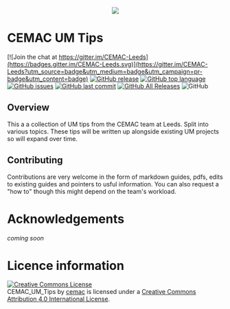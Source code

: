 <div align="center">
<a href="https://www.cemac.leeds.ac.uk/">
  <img src="https://github.com/cemac/CEMAC_UM_Tips/blob/master/Images/cemac.png"></a>
  <br>
</div>

# CEMAC UM Tips #

[![Join the chat at https://gitter.im/CEMAC-Leeds](https://badges.gitter.im/CEMAC-Leeds.svg)](https://gitter.im/CEMAC-Leeds?utm_source=badge&utm_medium=badge&utm_campaign=pr-badge&utm_content=badge) [![GitHub release](https://img.shields.io/github/release/cemac/CEMAC_UM_Tips.svg)](https://github.com/cemac/CEMAC_UM_Tips/releases) [![GitHub top language](https://img.shields.io/github/languages/top/cemac/CEMAC_UM_Tips.svg)](https://github.com/cemac/CEMAC_UM_Tips) [![GitHub issues](https://img.shields.io/github/issues/cemac/CEMAC_UM_Tips.svg)](https://github.com/cemac/CEMAC_UM_Tips/issues) [![GitHub last commit](https://img.shields.io/github/last-commit/cemac/CEMAC_UM_Tips.svg)](https://github.com/cemac/CEMAC_UM_Tips/commits/master) [![GitHub All Releases](https://img.shields.io/github/downloads/cemac/CEMAC_UM_Tips/total.svg)](https://github.com/cemac/CEMAC_UM_Tips/releases) ![GitHub](https://img.shields.io/github/license/cemac/CEMAC_UM_Tips.svg)


## Overview

This a a collection of UM tips from the CEMAC team at Leeds. Split into various topics. These tips will be written up alongside existing UM projects so will expand over time.

## Contributing

Contributions are very welcome in the form of markdown guides, pdfs, edits to existing guides and pointers to usful information. You can also request a "how to" though this might depend on the team's workload.

# Acknowledgements #

*coming soon*

# Licence information #

<a rel="license" href="http://creativecommons.org/licenses/by/4.0/"><img alt="Creative Commons License" style="border-width:0" src="https://i.creativecommons.org/l/by/4.0/88x31.png" /></a><br /><span xmlns:dct="http://purl.org/dc/terms/" property="dct:title">CEMAC_UM_Tips</span> by <a xmlns:cc="http://creativecommons.org/ns#" href="http://cemac.leeds.ac.uk/" property="cc:attributionName" rel="cc:attributionURL">cemac</a> is licensed under a <a rel="license" href="http://creativecommons.org/licenses/by/4.0/">Creative Commons Attribution 4.0 International License</a>.
